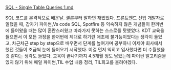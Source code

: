 [SQL - Single Table Queries 1.md](https://github.com/gata96/TIL/blob/master/MySQL/SQL%20-%20Single%20Table%20Queries%201.md#sql-basics)

SQL 코드를 본격적으로 배운날. 결론부터 말하면 재밌었다.
프론트엔드 신입 개발자로 일했을 때, 갑자기 파이썬,Vs code SQL, Spotfire 등 익숙하지 않은 개념들이 한꺼번에 들어왔을 때는 많이 혼란스러웠고 따라가지 못하는 스스로를 탓했었다. KDT 교육을 들으면서 이 모든 과정을 한꺼번에 제대로 하기란 애초에 불가능이었다는 생각이 들었고, 차근차근 step by step으로 배우면서 단계를 높여가며 공부하니 이제야 회사에서 했던 것들이 조금씩 눈에 들어오기 시작했다. 이걸 먼저 익히고 입사했다면 더 수월했을 것 같다는 생각도 들었다. 교육이 끝나기까지 4.5개월 정도 남았는데 파이썬 알고리즘을 있지 않기 위해 매일 파이썬,TIL 수업 내용 정리, TIL회고를 올려야겠다.

